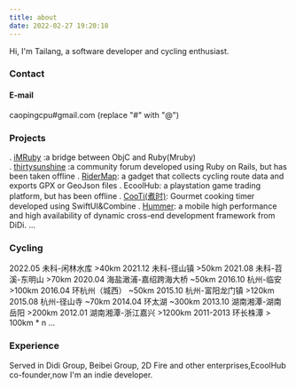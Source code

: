 ```yaml
---
title: about
date: 2022-02-27 19:20:18
---
```

Hi, I'm Tailang, a software developer and cycling enthusiast.

### Contact

#### E-mail
caopingcpu#gmail.com (replace "#" with "@")

<!-- #### Wechat -->
<!-- ![wechat](/images/wechat.png){width: 100px} -->
<!-- <img src="/images/wechat.png" alt="drawing" width="300"/> -->

### Projects
. [iMRuby](https://github.com/FormulaFactory/iMRuby) :a bridge between ObjC and Ruby(Mruby)  
. [thirtysunshine](https://github.com/tailang/thirtysunshine) :a community forum developed using Ruby on Rails, but has been taken offline
. [RiderMap](https://github.com/tailang/RiderMap): a gadget that collects cycling route data and exports GPX or GeoJson files
. EcoolHub: a playstation game trading platform, but has been offline
. [CooTi(煮时)](https://apps.apple.com/us/app/cooti/id1617024986): Gourmet cooking timer developed using SwiftUI&Combine
. [Hummer](https://github.com/didi/Hummer): a mobile high performance and high availability of dynamic cross-end development framework from DiDi.
...

### Cycling
2022.05 未科-闲林水库 >40km
2021.12 未科-径山镇  >50km
2021.08 未科-苕溪-东明山 >70km 
2020.04 海盐澉浦-嘉绍跨海大桥 ~50km 
2016.10 杭州-临安  >100km
2016.04 环杭州（城西）  ~50km
2015.10 杭州-富阳龙门镇  >120km
2015.08 杭州-径山寺  ~70km
2014.04 环太湖  ~300km
2013.10 湖南湘潭-湖南岳阳  >200km
2012.01 湖南湘潭-浙江嘉兴  >1200km
2011-2013 环长株潭  > 100km * n
...

### Experience
Served in Didi Group, Beibei Group, 2D Fire and other enterprises,EcoolHub co-founder,now I'm an indie developer.